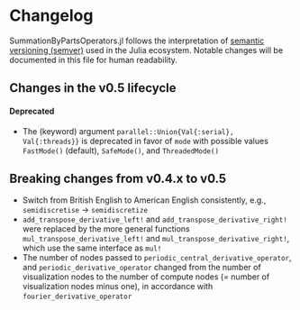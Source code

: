# Changelog

SummationByPartsOperators.jl follows the interpretation of
[semantic versioning (semver)](https://julialang.github.io/Pkg.jl/dev/compatibility/#Version-specifier-format-1)
used in the Julia ecosystem. Notable changes will be documented in this file
for human readability.


## Changes in the v0.5 lifecycle

#### Deprecated

- The (keyword) argument `parallel::Union{Val{:serial}, Val{:threads}}`
  is deprecated in favor of `mode` with possible values
  `FastMode()` (default), `SafeMode()`, and `ThreadedMode()`


## Breaking changes from v0.4.x to v0.5

- Switch from British English to American English consistently, e.g.,
  `semidiscretise` → `semidiscretize`
- `add_transpose_derivative_left!` and `add_transpose_derivative_right!`
  were replaced by the more general functions
  `mul_transpose_derivative_left!` and `mul_transpose_derivative_right!`,
  which use the same interface as `mul!`
- The number of nodes passed to `periodic_central_derivative_operator`, and
  `periodic_derivative_operator` changed from the number of visualization nodes
  to the number of compute nodes (= number of visualization nodes minus one),
  in accordance with `fourier_derivative_operator`
